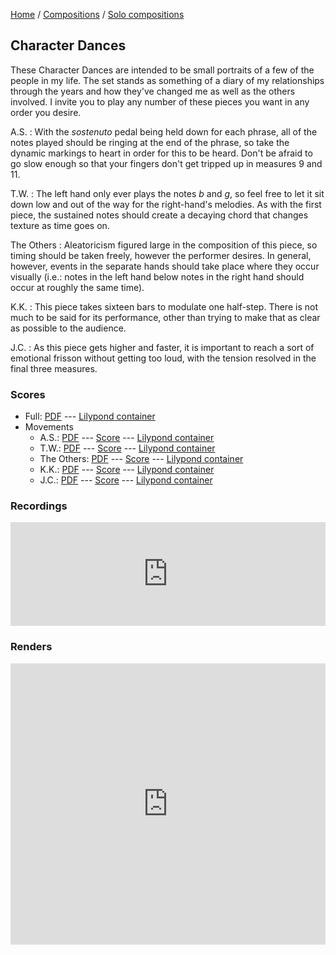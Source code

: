[Home](/) / [Compositions](/compositions) / [Solo compositions](/compositions/solo)

## Character Dances

These Character Dances are intended to be small portraits of a few of the people in my life.  The set stands as something of a diary of my relationships through the years and how they've changed me as well as the others involved.  I invite you to play any number of these pieces you want in any order you desire.

A.S.
:   With the *sostenuto* pedal being held down for each phrase, all of the notes played should be ringing at the end of the phrase, so take the dynamic markings to heart in order for this to be heard. Don't be afraid to go slow enough so that your fingers don't get tripped up in measures 9 and 11.

T.W.
:   The left hand only ever plays the notes *b* and *g*, so feel free to let it sit down low and out of the way for the right-hand's melodies. As with the first piece, the sustained notes should create a decaying chord that changes texture as time goes on.

The Others
:   Aleatoricism figured large in the composition of this piece, so timing should be taken freely, however the performer desires.  In general, however, events in the separate hands should take place where they occur visually (i.e.: notes in the left hand below notes in the right hand should occur at roughly the same time).

K.K.
:   This piece takes sixteen bars to modulate one half-step.  There is not much to be said for its performance, other than trying to make that as clear as possible to the audience.

J.C.
:   As this piece gets higher and faster, it is important to reach a sort of emotional frisson without getting too loud, with the tension resolved in the final three measures.

### Scores

* Full: [PDF](CharacterDances.pdf) --- [Lilypond container](CharacterDances.ly)
* Movements
  * A.S.: [PDF](AS/AS.pdf) --- [Score](AS/score.ly) --- [Lilypond container](AS/AS.ly)
  * T.W.: [PDF](TW/TW.pdf) --- [Score](TW/score.ly) --- [Lilypond container](TW/TW.ly)
  * The Others: [PDF](Others/Others.pdf) --- [Score](Others/score.ly) --- [Lilypond container](Others/Others.ly)
  * K.K.: [PDF](KK/KK.pdf) --- [Score](KK/score.ly) --- [Lilypond container](KK/KK.ly)
  * J.C.: [PDF](JC/JC.pdf) --- [Score](JC/score.ly) --- [Lilypond container](JC/JC.ly)

### Recordings

<iframe width="100%" height="166" scrolling="no" frameborder="no" src="https://w.soundcloud.com/player/?url=https%3A//api.soundcloud.com/tracks/307261615&amp;color=ff5500&amp;auto_play=false&amp;hide_related=false&amp;show_comments=true&amp;show_user=true&amp;show_reposts=false"></iframe>

### Renders

<iframe width="100%" height="450" scrolling="no" frameborder="no" src="https://w.soundcloud.com/player/?url=https%3A//api.soundcloud.com/playlists/299341809&amp;color=ff5500&amp;auto_play=false&amp;hide_related=false&amp;show_comments=true&amp;show_user=true&amp;show_reposts=false"></iframe>
